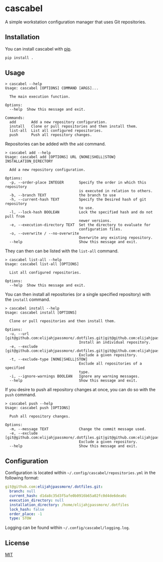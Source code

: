 # cascabel

A simple workstation configuration manager that uses Git repositories.

## Installation

You can install cascabel with [pip](https://pip.pypa.io/en/stable/).

```bash
pip install .
```

## Usage

```text
> cascabel --help
Usage: cascabel [OPTIONS] COMMAND [ARGS]...

  The main execution function.

Options:
  --help  Show this message and exit.

Commands:
  add       Add a new repository configuration.
  install   Clone or pull repositories and then install them.
  list-all  List all configured repositories.
  push      Push all repository changes.
```

Repositories can be added with the `add` command.

```text
> cascabel add --help
Usage: cascabel add [OPTIONS] URL {NONE|SHELL|STOW} INSTALLATION_DIRECTORY

  Add a new repository configuration.

Options:
  -p, --order-place INTEGER       Specify the order in which this repository
                                  is executed in relation to others.
  -b, --branch TEXT               the branch to use
  -h, --current-hash TEXT         Specify the Desired hash of git repository
                                  to use.
  -l, --lock-hash BOOLEAN         Lock the specified hash and do not pull from
                                  newer versions.
  -e, --execution-directory TEXT  Set the directory to evaluate for
                                  configuration files.
  -o, --overwrite / --no-overwrite
                                  Overwrite any existing repository.
  --help                          Show this message and exit.
```

They can then can be listed with the `list-all` command.

```text
> cascabel list-all --help
Usage: cascabel list-all [OPTIONS]

  List all configured repositories.

Options:
  --help  Show this message and exit.
```

You can then install all repositories (or a single specified repository) with the `install` command.

```text
> cascabel install --help
Usage: cascabel install [OPTIONS]

  Clone or pull repositories and then install them.

Options:
  -u, --url [git@github.com:elijahjpassmore/.dotfiles.git|git@github.com:elijahjpassmore/.packages.git]
                                  Install an individual repository.
  -e, --exclude [git@github.com:elijahjpassmore/.dotfiles.git|git@github.com:elijahjpassmore/.packages.git]
                                  Exclude a given repository.
  -t, --exclude-type [NONE|SHELL|STOW]
                                  Exclude all repositories of a specified
                                  type.
  -i, --ignore-warnings BOOLEAN   Ignore any warning messages.
  --help                          Show this message and exit.
```

If you desire to push all repository changes at once, you can do so with the `push` command.

```text
> cascabel push --help
Usage: cascabel push [OPTIONS]

  Push all repository changes.

Options:
  -m, --message TEXT              Change the commit message used.
  -e, --exclude [git@github.com:elijahjpassmore/.dotfiles.git|git@github.com:elijahjpassmore/.packages.git]
                                  Exclude a given repository.
  --help                          Show this message and exit.
```

## Configuration

Configuration is located within `~/.config/cascabel/repositories.yml` in the following format:

```yaml
git@github.com:elijahjpassmore/.dotfiles.git:
  branch: null
  current_hash: d1da8c35d3f5afe0b0916b65a02fc0d4de6dea0c
  execution_directory: null
  installation_directory: /home/elijahjpassmore/.dotfiles
  lock_hash: false
  order_place: -1
  type: STOW
```

Logging can be found within `~/.config/cascabel/logging.log`.

## License

[MIT](LICENSE)